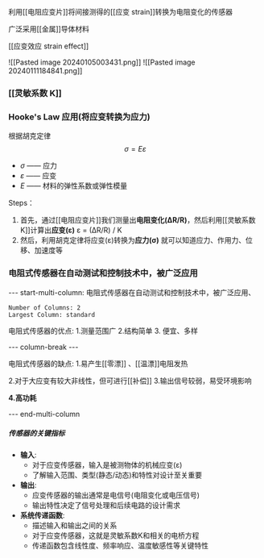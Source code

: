 利用[[电阻应变片]]将间接测得的[[应变 strain]]转换为电阻变化的传感器

广泛采用[[金属]]导体材料



[[应变效应 strain effect]]

![[Pasted image 20240105003431.png]]
![[Pasted image 20240111184841.png]]
### [[灵敏系数 K]]

### Hooke's Law 应用(将应变转换为应力)
根据胡克定律$$\sigma = E\varepsilon$$
- $\sigma$ —— 应力
- $\varepsilon$ —— 应变
- $E$ —— 材料的弹性系数或弹性模量

Steps：
1. 首先，通过[[电阻应变片]]我们测量出**电阻变化(ΔR/R)**，然后利用[[灵敏系数 K]]计算出**应变(ε)**
		ε = (ΔR/R) / K
2. 然后，利用胡克定律将应变(ε)转换为**应力(σ)**
	就可以知道应力、作用力、位移、加速度等



### 电阻式传感器在自动测试和控制技术中，被广泛应用
--- start-multi-column: 电阻式传感器在自动测试和控制技术中，被广泛应用、
```column-settings
Number of Columns: 2
Largest Column: standard
```

电阻式传感器的优点:
1.测量范围广
2.结构简单
3. 便宜、多样


--- column-break ---

电阻式传感器的缺点:
1.易产生[[零漂]] 、[[温漂]]电阻发热

2.对于大应变有较大非线性，但可进行[[补偿]]
3.输出信号较弱，易受环境影响

**4.高功耗**

--- end-multi-column

##### 传感器的关键指标

- **输入**:
    - 对于应变传感器，输入是被测物体的机械应变(ε)
    - 了解输入范围、类型(静态/动态)和特性对设计至关重要
- **输出**:
    - 应变传感器的输出通常是电信号(电阻变化或电压信号)
    - 输出特性决定了信号处理和后续电路的设计需求
- **系统传递函数**:
    - 描述输入和输出之间的关系
    - 对于应变传感器，这就是灵敏系数K和相关的电桥方程
    - 传递函数包含线性度、频率响应、温度敏感性等关键特性


